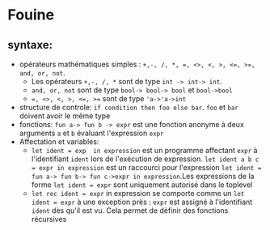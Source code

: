 

# Fouine 
## syntaxe: 
- opérateurs mathématiques simples : `+,-, /, *, =, <>, <, >, <=, >=, and, or, not`. 
   - Les opérateurs `+,-, /, *` sont de type `int -> int-> int`. 
   - `and, or, not` sont de type `bool-> bool-> bool` et `bool->bool` 
   - `=, <>, <, >, <=, >=` sont de type `'a->'a->int` 
- structure de controle: `if condition then foo else bar`. `foo` et `bar` doivent avoir le même type
- fonctions: `fun a-> fun b -> expr` est une fonction anonyme à deux arguments `a` et `b` évaluant l'expression `expr`
- Affectation et variables:
     - `let ident = exp  in expression` est un programme affectant `expr` à l'identifiant `ident` lors de l'exécution de expression. `let ident a b c = expr in expression` est un raccourci pour l'expression `let ident = fun a-> fun b-> fun c->expr in expression`.Les expressions de la forme `let ident = expr` sont uniquement autorisé dans le toplevel
     - `let rec ident = expr` in expression se comporte comme un `let ident = expr` à une exception près : `expr` est assigné à l'identifiant `ident` dès qu'il est vu. Cela permet de définir des fonctions récursives 

